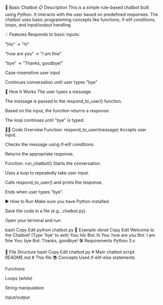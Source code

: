 🧠 Basic Chatbot
📋 Description
This is a simple rule-based chatbot built using Python. It interacts with the user based on predefined responses. The chatbot uses basic programming concepts like functions, if-elif conditions, loops, and input/output handling.

💡 Features
Responds to basic inputs:

"hlo" → "hi"

"how are you" → "I am fine"

"bye" → "Thanks, goodbye!"

Case-insensitive user input

Continues conversation until user types "bye"

🔧 How It Works
The user types a message.

The message is passed to the respond_to_user() function.

Based on the input, the function returns a response.

The loop continues until "bye" is typed.

🧑‍💻 Code Overview
Function: respond_to_user(message)
Accepts user input.

Checks the message using if-elif conditions.

Returns the appropriate response.

Function: run_chatbot()
Starts the conversation.

Uses a loop to repeatedly take user input.

Calls respond_to_user() and prints the response.

Ends when user types "bye".

▶️ How to Run
Make sure you have Python installed.

Save the code in a file (e.g., chatbot.py).

Open your terminal and run:

bash
Copy
Edit
python chatbot.py
📌 Example
vbnet
Copy
Edit
Welcome to the Chatbot! (Type 'bye' to exit)
You: hlo
Bot: hi
You: how are you
Bot: I am fine
You: bye
Bot: Thanks, goodbye!
🛠️ Requirements
Python 3.x

📁 File Structure
bash
Copy
Edit
chatbot.py     # Main chatbot script
README.md      # This file
📚 Concepts Used
if-elif-else statements

Functions

Loops (while)

String manipulation

Input/output

